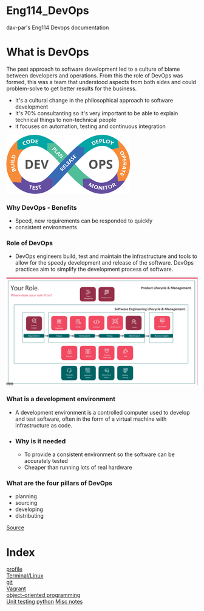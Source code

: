 # Eng114_DevOps
dav-par's Eng114 Devops documentation

# What is DevOps
The past approach to software development led to a culture of blame between developers and operations. From this the role of DevOps was formed, this was a team that understood aspects from both sides and could problem-solve to get better results for the business.

- It's a cultural change in the philosophical approach to software development
- It's 70% consultanting so it's very important to be able to explain technical things to non-technical people
- it focuses on automation, testing and continuous integration

![DevOps loop](/Documentation/resources/Devops%20loop.png)


### Why DevOps - Benefits
- Speed, new requirements can be responded to quickly
- consistent environments 

### Role of DevOps
- DevOps engineers build, test and maintain the infrastructure and tools to allow for the speedy development and release of the software. DevOps practices aim to simplify the development process of software.

![The role of DevOps](/Documentation/resources/devop_role.png)

### What is a development environment
- A development environment is a controlled computer used to develop and test software, often in the form of a virtual machine with infrastructure as code.
- ### Why is it needed
    - To provide a consistent environment so the software can be accurately tested
    - Cheaper than running lots of real hardware

### What are the four pillars of DevOps
- planning
- sourcing
- developing
- distributing

[Source](https://jfrog.com/blog/idc-become-a-digital-innovation-factory-with-these-4-pillars-of-modern-devops/#:~:text=A%20solid%20DevOps%20strategy%20is,at%20DevOps%20speed%20and%20scale.######)

# Index
[profile](/Documentation/docs/profile_tips.md)  
[Terminal/Linux](/Documentation/docs/terminal.md)  
[git](/Documentation/docs/git_readme.md)  
[Vagrant](/Documentation/docs/vagrant.md)  
[object-oriented programming](/Documentation/docs/oop.md)  
[Unit testing](/Documentation/docs/unit_testing.md)
[python](/Documentation/docs/python_readme.md)
[Misc notes](/Documentation/docs/misc.md)